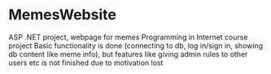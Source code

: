 # MemesWebsite
ASP .NET project, webpage for memes
Programming in Internet course project
Basic functionality is done (connecting to db, log in/sign in, showing db content like meme info), but features like giving admin rules to other users etc is not finished due to motivation lost
